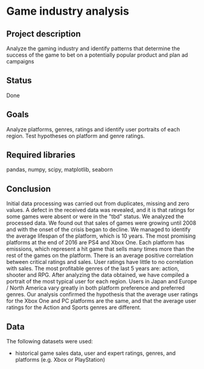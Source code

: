 # Game industry analysis
## Project description
Analyze the gaming industry and identify patterns that determine the success of the game to bet on a potentially popular product and plan ad campaigns
## Status
Done
## Goals
Аnalyze platforms, genres, ratings and identify user portraits of each region. Test hypotheses on platform and genre ratings.
## Required libraries
pandas, numpy, scipy, matplotlib, seaborn
## Conclusion
Initial data processing was carried out from duplicates, missing and zero values. A defect in the received data was revealed, and it is that ratings for some games were absent or were in the "tbd" status. We analyzed the processed data. We found out that sales of games were growing until 2008 and with the onset of the crisis began to decline. We managed to identify the average lifespan of the platform, which is 10 years. The most promising platforms at the end of 2016 are PS4 and Xbox One. Each platform has emissions, which represent a hit game that sells many times more than the rest of the games on the platform. There is an average positive correlation between critical ratings and sales. User ratings have little to no correlation with sales. The most profitable genres of the last 5 years are: action, shooter and RPG. After analyzing the data obtained, we have compiled a portrait of the most typical user for each region. Users in Japan and Europe / North America vary greatly in both platform preference and preferred genres. Our analysis confirmed the hypothesis that the average user ratings for the Xbox One and PC platforms are the same, and that the average user ratings for the Action and Sports genres are different.
## Data
The following datasets were used:
* historical game sales data, user and expert ratings, genres, and platforms (e.g. Xbox or PlayStation)
